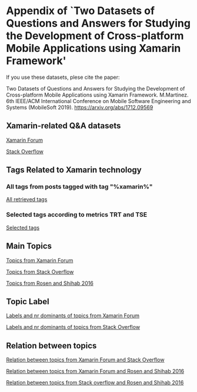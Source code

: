# Appendix of `Two Datasets of Questions and Answers for Studying the Development of Cross-platform Mobile Applications using Xamarin Framework'


If you use these datasets, plese cite the paper:


Two Datasets of Questions and Answers for Studying the Development of Cross-platform Mobile Applications using Xamarin Framework. M.Martinez. 6th IEEE/ACM International Conference on Mobile Software Engineering and Systems (MobileSoft 2019). https://arxiv.org/abs/1712.09569


## Xamarin-related Q&A datasets

[Xamarin Forum](datasets/so_xam_sept_2017.sql.zip)

[Stack Overflow](datasets/xam_forum_sept_2017.sql.zip)

## Tags Related to Xamarin technology


### All tags from posts tagged with tag "%xamarin%"

[All retrieved tags](all_measure_tags.md)

### Selected tags  according to metrics TRT and TSE

[Selected tags](selected_measure_tags.md)



## Main Topics

[Topics from Xamarin Forum](xam_topics.md)


[Topics from Stack Overflow](SO_topics.md)


[Topics from  Rosen and Shihab 2016](rosen_topics.md)



## Topic Label

[Labels and nr dominants of topics from Xamarin Forum](xam_label_and_dominants.md)

[Labels and nr dominants of topics from Stack Overflow](so_label_and_dominants.md)



## Relation between topics

[Relation between topics from Xamarin Forum and Stack Overflow](mapping_intra.md)


[Relation between topics from Xamarin Forum and Rosen and Shihab 2016](xam_mapping_rosen.md)


[Relation between topics from Stack overflow and Rosen and Shihab 2016](so_mapping_rosen.md)






